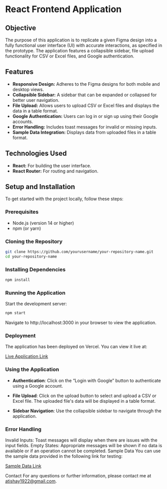 # React Frontend Application

## Objective

The purpose of this application is to replicate a given Figma design into a fully functional user interface (UI) with accurate interactions, as specified in the prototype. The application features a collapsible sidebar, file upload functionality for CSV or Excel files, and Google authentication.

## Features

- **Responsive Design:** Adheres to the Figma designs for both mobile and desktop views.
- **Collapsible Sidebar:** A sidebar that can be expanded or collapsed for better user navigation.
- **File Upload:** Allows users to upload CSV or Excel files and displays the data in a table format.
- **Google Authentication:** Users can log in or sign up using their Google accounts.
- **Error Handling:** Includes toast messages for invalid or missing inputs.
- **Sample Data Integration:** Displays data from uploaded files in a table format.

## Technologies Used

- **React:** For building the user interface.
- **React Router:** For routing and navigation.

## Setup and Installation

To get started with the project locally, follow these steps:

### Prerequisites

- Node.js (version 14 or higher)
- npm (or yarn)

### Cloning the Repository

```bash
git clone https://github.com/yourusername/your-repository-name.git
cd your-repository-name
```
### Installing Dependencies
```bash
npm install
```
### Running the Application
Start the development server:

```bash
npm start
```
Navigate to http://localhost:3000 in your browser to view the application.

### Deployment
The application has been deployed on Vercel. You can view it live at:

[Live Application Link](https://openinapp-task-ten.vercel.app/) 


### Using the Application
- **Authentication**:
Click on the “Login with Google” button to authenticate using a Google account.

- **File Upload**:
Click on the upload button to select and upload a CSV or Excel file.
The uploaded file's data will be displayed in a table format.

- **Sidebar Navigation**:
Use the collapsible sidebar to navigate through the application.

### Error Handling
Invalid Inputs: Toast messages will display when there are issues with the input fields.
Empty States: Appropriate messages will be shown if no data is available or if an operation cannot be completed.
Sample Data
You can use the sample data provided in the following link for testing:

[Sample Data Link](https://drive.google.com/file/d/1k1gbCAvHCGlz3WpsX8S3XoLWcjgFBOQH/view)


Contact
For any questions or further information, please contact me at atishay1922@gmail.com.
